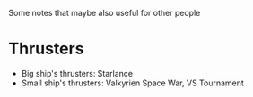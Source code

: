 Some notes that maybe also useful for other people

# Thrusters
- Big ship's thrusters: Starlance
- Small ship's thrusters: Valkyrien Space War, VS Tournament
